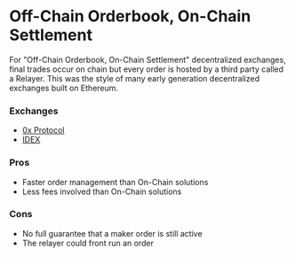 # Off-Chain Orderbook, On-Chain Settlement

For "Off-Chain Orderbook, On-Chain Settlement" decentralized exchanges, final trades occur on chain but every order is hosted by a third party called a Relayer. This was the style of many early generation decentralized exchanges built on Ethereum.

### Exchanges

* [0x Protocol](0x-protocol/)
* [IDEX](idex.md)

### Pros

* Faster order management than On-Chain solutions
* Less fees involved than On-Chain solutions

### Cons

* No full guarantee that a maker order is still active
* The relayer could front run an order

